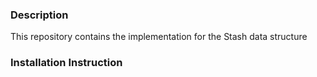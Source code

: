 ### Description
This repository contains the implementation for the Stash data structure



### Installation Instruction


